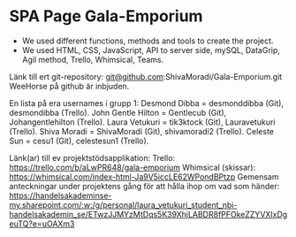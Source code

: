 # SPA Page Gala-Emporium
- We used different functions, methods and tools to create the project.
- We used HTML, CSS, JavaScript, API to server side, mySQL, DataGrip, Agil method, Trello, Whimsical, Teams. 

Länk till ert git-repository: git@github.com:ShivaMoradi/Gala-Emporium.git
WeeHorse på github är inbjuden.

En lista på era usernames i grupp 1:
Desmond Dibba = desmonddibba (Git), desmondibba (Trello).
John Gentle Hilton = Gentlecub (Git), Johangentlehilton (Trello).
Laura Vetukuri = tik3ktock (Git), Lauravetukuri (Trello).
Shiva Moradi = ShivaMoradi (Git), shivamoradi2 (Trello).
Celeste Sun = cesu1 (Git), celestesun1 (Trello). 

Länk(ar) till ev projektstödsapplikation:
Trello: https://trello.com/b/aLwPR648/gala-emporium
Whimsical (skissar): https://whimsical.com/index-html-Ja9V5iccLE62WPondBPtzp 
Gemensam anteckningar under projektens gång för att hålla ihop om vad som händer: https://handelsakademinse-my.sharepoint.com/:w:/g/personal/laura_vetukuri_student_nbi-handelsakademin_se/ETwzJJMYzMtDqs5K39XhjLABDR8fPFOkeZZYVXIxDgeuTQ?e=uOAXm3 